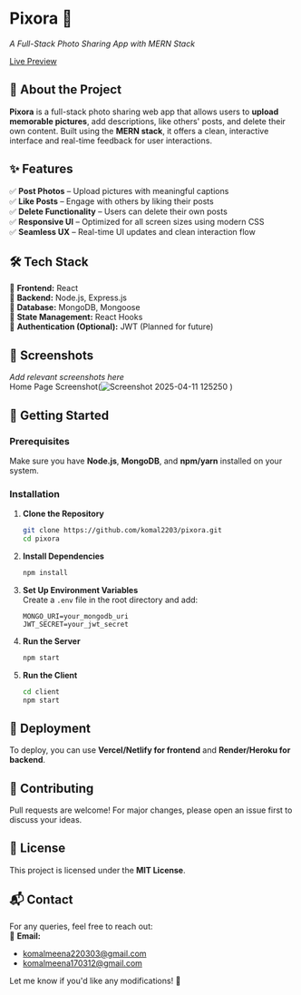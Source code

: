 # **Pixora 📸**  
_A Full-Stack Photo Sharing App with MERN Stack_  

[Live Preview](https://pixora-frontend.onrender.com/)  

## 🚀 **About the Project**  
**Pixora** is a full-stack photo sharing web app that allows users to **upload memorable pictures**, add descriptions, like others' posts, and delete their own content. Built using the **MERN stack**, it offers a clean, interactive interface and real-time feedback for user interactions.

## ✨ **Features**  
✅ **Post Photos** – Upload pictures with meaningful captions  
✅ **Like Posts** – Engage with others by liking their posts  
✅ **Delete Functionality** – Users can delete their own posts  
✅ **Responsive UI** – Optimized for all screen sizes using modern CSS  
✅ **Seamless UX** – Real-time UI updates and clean interaction flow  

## 🛠 **Tech Stack**  
🔹 **Frontend:** React  
🔹 **Backend:** Node.js, Express.js  
🔹 **Database:** MongoDB, Mongoose  
🔹 **State Management:** React Hooks  
🔹 **Authentication (Optional):** JWT (Planned for future)

## 📸 **Screenshots**  
_Add relevant screenshots here_  
Home Page Screenshot(![Screenshot 2025-04-11 125250](https://github.com/user-attachments/assets/4cd31197-f98d-4c64-a1fa-4d9f2a99b54c)
)


## 🚀 **Getting Started**  

### **Prerequisites**  
Make sure you have **Node.js**, **MongoDB**, and **npm/yarn** installed on your system.  

### **Installation**  

1. **Clone the Repository**  
   ```bash
   git clone https://github.com/komal2203/pixora.git
   cd pixora
   ```

2. **Install Dependencies**  
   ```bash
   npm install
   ```

3. **Set Up Environment Variables**  
   Create a `.env` file in the root directory and add:  
   ```env
   MONGO_URI=your_mongodb_uri
   JWT_SECRET=your_jwt_secret
   ```

4. **Run the Server**  
   ```bash
   npm start
   ```

5. **Run the Client**  
   ```bash
   cd client
   npm start
   ```

## 🚀 **Deployment**  
To deploy, you can use **Vercel/Netlify for frontend** and **Render/Heroku for backend**.  

## 🤝 **Contributing**  
Pull requests are welcome! For major changes, please open an issue first to discuss your ideas.  

## 📜 **License**  
This project is licensed under the **MIT License**.  

## 📬 **Contact**  
For any queries, feel free to reach out:  
📧 **Email:**  
- [komalmeena220303@gmail.com](mailto:komalmeena220303@gmail.com)  
- [komalmeena170312@gmail.com](mailto:komalmeena170312@gmail.com)


Let me know if you'd like any modifications! 🚀

